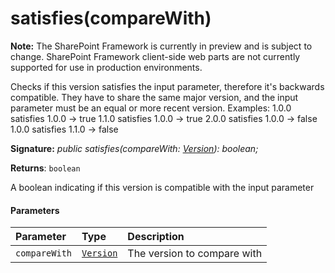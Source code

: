 # satisfies(compareWith)
**Note:** The SharePoint Framework is currently in preview and is subject to change. SharePoint Framework client-side web parts are not currently supported for use in production environments.



Checks if this version satisfies the input parameter, therefore it's backwards compatible. They have to share the same major version, and the input parameter must be an equal or more recent version. Examples: 1.0.0 satisfies 1.0.0 -> true 1.1.0 satisfies 1.0.0 -> true 2.0.0 satisfies 1.0.0 -> false 1.0.0 satisfies 1.1.0 -> false

**Signature:** _public satisfies(compareWith: [Version](../../sp-core-library/class/version.md)): boolean;_

**Returns**: `boolean`



A boolean indicating if this version is compatible with the input parameter

#### Parameters


| Parameter	   | Type    | Description |
|:-------------|:---------------|:------------|
| `compareWith`    | [`Version`](../../sp-core-library/class/version.md) | The version to compare with |


